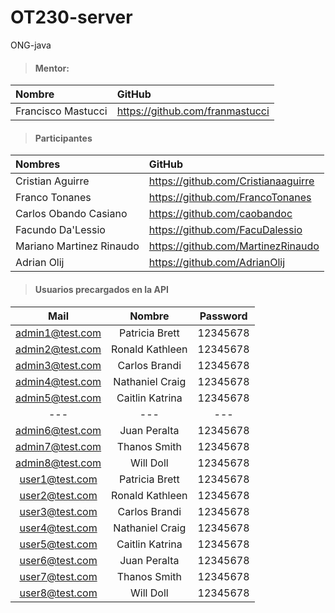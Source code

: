 # OT230-server
ONG-java


> #### Mentor:
|         Nombre          |                GitHub                 |
|  :-------------------   | :-----------------------------------  |
| Francisco Mastucci      | https://github.com/franmastucci       |

> #### Participantes
|         Nombres         |                GitHub                 |
|  :-------------------   | :-----------------------------------  |
| Cristian Aguirre        | <https://github.com/Cristianaaguirre> |
| Franco Tonanes          | <https://github.com/FrancoTonanes>    |
| Carlos Obando Casiano   | <https://github.com/caobandoc>        |
| Facundo Da'Lessio       | <https://github.com/FacuDalessio>     |
| Mariano Martinez Rinaudo| <https://github.com/MartinezRinaudo>  |
| Adrian Olij             | <https://github.com/AdrianOlij>       |

> #### Usuarios precargados en la API

|     Mail        |      Nombre       |    Password   |
| :---:            | :---:            | :---:         |
| admin1@test.com	| Patricia	Brett   | 12345678      |
| admin2@test.com | Ronald	Kathleen  | 12345678      |
| admin3@test.com | Carlos	Brandi    | 12345678      |
| admin4@test.com	| Nathaniel	Craig   | 12345678      |
| admin5@test.com	| Caitlin	Katrina   | 12345678      |
| ---             | ---               | ---           |
| admin6@test.com	| Juan	Peralta     | 12345678      |
| admin7@test.com	| Thanos Smith      | 12345678      |
| admin8@test.com	| Will	Doll        | 12345678      |
| user1@test.com	| Patricia	Brett   | 12345678      |
| user2@test.com	| Ronald	Kathleen  | 12345678      |
| user3@test.com	| Carlos	Brandi    | 12345678      |
| user4@test.com	| Nathaniel	Craig   | 12345678      |
| user5@test.com	| Caitlin	Katrina   | 12345678      |
| user6@test.com	| Juan	Peralta     | 12345678      |
| user7@test.com	| Thanos	Smith     | 12345678      |
| user8@test.com	| Will	Doll        | 12345678      |
